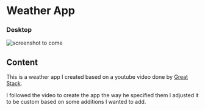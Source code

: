 # Weather App

### Desktop

![screenshot to come]()

## Content

This is a weather app I created based on a youtube video done by  [Great Stack](https://youtu.be/MIYQR-Ybrn4?si=6XPuY90kgZgcvm8O).

I followed the video to create the app the way he specified them I adjusted it to be custom based on some additions I wanted to add. 
